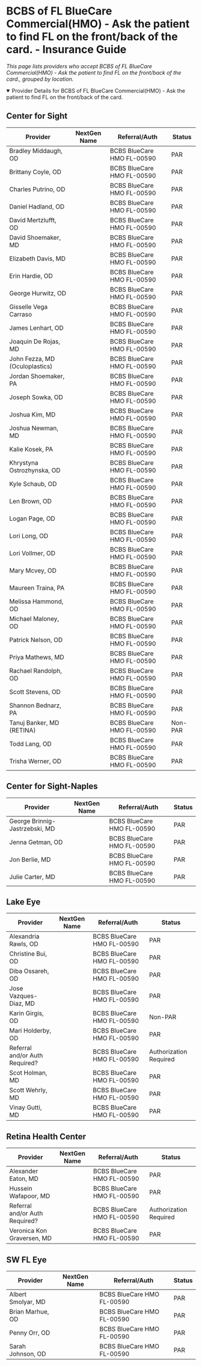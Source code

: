 # BCBS of FL BlueCare Commercial(HMO) - Ask the patient to find FL on the front/back of the card. - Insurance Guide

*This page lists providers who accept BCBS of FL BlueCare Commercial(HMO) - Ask the patient to find FL on the front/back of the card., grouped by location.*

<details open><summary>Provider Details for BCBS of FL BlueCare Commercial(HMO) - Ask the patient to find FL on the front/back of the card.</summary>

## Center for Sight

| Provider | NextGen Name | Referral/Auth | Status |
|----------|-------------|--------------|--------|
| Bradley Middaugh, OD |  | BCBS BlueCare HMO FL-00590 | PAR |
| Brittany Coyle, OD |  | BCBS BlueCare HMO FL-00590 | PAR |
| Charles Putrino, OD |  | BCBS BlueCare HMO FL-00590 | PAR |
| Daniel Hadland, OD |  | BCBS BlueCare HMO FL-00590 | PAR |
| David Mertzlufft, OD |  | BCBS BlueCare HMO FL-00590 | PAR |
| David Shoemaker, MD |  | BCBS BlueCare HMO FL-00590 | PAR |
| Elizabeth Davis, MD |  | BCBS BlueCare HMO FL-00590 | PAR |
| Erin Hardie, OD |  | BCBS BlueCare HMO FL-00590 | PAR |
| George Hurwitz, OD |  | BCBS BlueCare HMO FL-00590 | PAR |
| Gisselle Vega Carraso |  | BCBS BlueCare HMO FL-00590 | PAR |
| James Lenhart, OD |  | BCBS BlueCare HMO FL-00590 | PAR |
| Joaquin De Rojas, MD |  | BCBS BlueCare HMO FL-00590 | PAR |
| John Fezza, MD (Oculoplastics) |  | BCBS BlueCare HMO FL-00590 | PAR |
| Jordan Shoemaker, PA |  | BCBS BlueCare HMO FL-00590 | PAR |
| Joseph Sowka, OD |  | BCBS BlueCare HMO FL-00590 | PAR |
| Joshua Kim, MD |  | BCBS BlueCare HMO FL-00590 | PAR |
| Joshua Newman, MD |  | BCBS BlueCare HMO FL-00590 | PAR |
| Kalie Kosek, PA |  | BCBS BlueCare HMO FL-00590 | PAR |
| Khrystyna Ostrozhynska, OD |  | BCBS BlueCare HMO FL-00590 | PAR |
| Kyle Schaub, OD |  | BCBS BlueCare HMO FL-00590 | PAR |
| Len Brown, OD |  | BCBS BlueCare HMO FL-00590 | PAR |
| Logan Page, OD |  | BCBS BlueCare HMO FL-00590 | PAR |
| Lori Long, OD |  | BCBS BlueCare HMO FL-00590 | PAR |
| Lori Vollmer, OD |  | BCBS BlueCare HMO FL-00590 | PAR |
| Mary Mcvey, OD |  | BCBS BlueCare HMO FL-00590 | PAR |
| Maureen Traina, PA |  | BCBS BlueCare HMO FL-00590 | PAR |
| Melissa Hammond, OD |  | BCBS BlueCare HMO FL-00590 | PAR |
| Michael Maloney, OD |  | BCBS BlueCare HMO FL-00590 | PAR |
| Patrick Nelson, OD |  | BCBS BlueCare HMO FL-00590 | PAR |
| Priya Mathews, MD |  | BCBS BlueCare HMO FL-00590 | PAR |
| Rachael Randolph, OD |  | BCBS BlueCare HMO FL-00590 | PAR |
| Scott Stevens, OD |  | BCBS BlueCare HMO FL-00590 | PAR |
| Shannon Bednarz, PA |  | BCBS BlueCare HMO FL-00590 | PAR |
| Tanuj Banker, MD (RETINA) |  | BCBS BlueCare HMO FL-00590 | Non-PAR |
| Todd Lang, OD |  | BCBS BlueCare HMO FL-00590 | PAR |
| Trisha Werner, OD |  | BCBS BlueCare HMO FL-00590 | PAR |

## Center for Sight-Naples

| Provider | NextGen Name | Referral/Auth | Status |
|----------|-------------|--------------|--------|
| George Brinnig-Jastrzebski, MD |  | BCBS BlueCare HMO FL-00590 | PAR |
| Jenna Getman, OD |  | BCBS BlueCare HMO FL-00590 | PAR |
| Jon Berlie, MD |  | BCBS BlueCare HMO FL-00590 | PAR |
| Julie Carter, MD |  | BCBS BlueCare HMO FL-00590 | PAR |

## Lake Eye 

| Provider | NextGen Name | Referral/Auth | Status |
|----------|-------------|--------------|--------|
| Alexandria Rawls, OD |  | BCBS BlueCare HMO FL-00590 | PAR |
| Christine Bui, OD |  | BCBS BlueCare HMO FL-00590 | PAR |
| Diba Ossareh, OD |  | BCBS BlueCare HMO FL-00590 | PAR |
| Jose Vazques-Diaz, MD |  | BCBS BlueCare HMO FL-00590 | PAR |
| Karin Girgis, OD |  | BCBS BlueCare HMO FL-00590 | Non-PAR |
| Mari Holderby, OD |  | BCBS BlueCare HMO FL-00590 | PAR |
| Referral and/or Auth Required? |  | BCBS BlueCare HMO FL-00590 | Authorization Required |
| Scot Holman, MD |  | BCBS BlueCare HMO FL-00590 | PAR |
| Scott Wehrly, MD |  | BCBS BlueCare HMO FL-00590 | PAR |
| Vinay Gutti, MD |  | BCBS BlueCare HMO FL-00590 | PAR |

## Retina Health Center

| Provider | NextGen Name | Referral/Auth | Status |
|----------|-------------|--------------|--------|
| Alexander Eaton, MD |  | BCBS BlueCare HMO FL-00590 | PAR |
| Hussein Wafapoor, MD |  | BCBS BlueCare HMO FL-00590 | PAR |
| Referral and/or Auth Required? |  | BCBS BlueCare HMO FL-00590 | Authorization Required |
| Veronica Kon Graversen, MD |  | BCBS BlueCare HMO FL-00590 | PAR |

## SW FL Eye

| Provider | NextGen Name | Referral/Auth | Status |
|----------|-------------|--------------|--------|
| Albert Smolyar, MD |  | BCBS BlueCare HMO FL-00590 | PAR |
| Brian Marhue, OD |  | BCBS BlueCare HMO FL-00590 | PAR |
| Penny Orr, OD |  | BCBS BlueCare HMO FL-00590 | PAR |
| Sarah Johnson, OD |  | BCBS BlueCare HMO FL-00590 | PAR |

</details>

